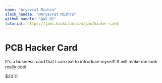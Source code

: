 ```yaml
---
name: "Aryavrat Mishra"
slack_handle: "@Aryavrat Mishra"
github_handle: "@AV-01"
tutorial: https://jams.hackclub.com/jam/hacker-card
---
```


# PCB Hacker Card

<!-- Describe your board in 2-3 sentences. What are you making? What will it do? -->
It's a business card that I can use to introduce myself! It will make me look really cool.
<!-- How much is it going to cost? -->
$20.11
<!-- Tell us a little bit about your design process. What were some challenges? What helped? ***Totally optional*** -->
